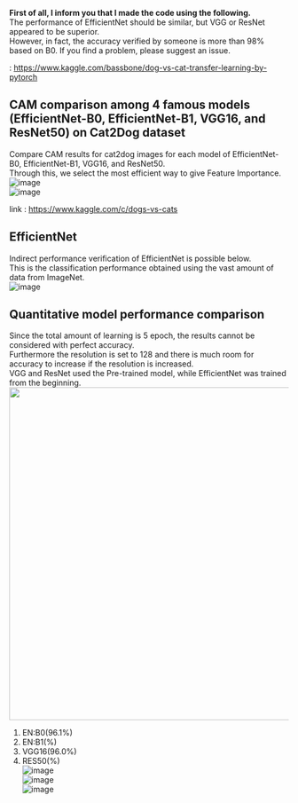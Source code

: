 **First of all, I inform you that I made the code using the following.**  
The performance of EfficientNet should be similar, but VGG or ResNet appeared to be superior.  
However, in fact, the accuracy verified by someone is more than 98% based on B0. If you find a problem, please suggest an issue.

: https://www.kaggle.com/bassbone/dog-vs-cat-transfer-learning-by-pytorch
##  CAM comparison among 4 famous models (EfficientNet-B0, EfficientNet-B1, VGG16, and ResNet50) on Cat2Dog dataset
Compare CAM results for cat2dog images for each model of EfficientNet-B0, EfficientNet-B1, VGG16, and ResNet50.  
Through this, we select the most efficient way to give Feature Importance.  
![image](https://user-images.githubusercontent.com/40943064/133630586-1bbb498f-63ae-4d06-a826-649ef1e73de2.png)  
![image](https://user-images.githubusercontent.com/40943064/133632417-909207e5-6350-41d5-9c2b-30ad214568d8.png)  

link : https://www.kaggle.com/c/dogs-vs-cats  
## EfficientNet
Indirect performance verification of EfficientNet is possible below.  
This is the classification performance obtained using the vast amount of data from ImageNet.  
![image](https://user-images.githubusercontent.com/40943064/133631365-1e1a1cd7-5b0d-437b-a1ef-b448ad91beb4.png)

## Quantitative model performance comparison
  
Since the total amount of learning is 5 epoch, the results cannot be considered with perfect accuracy.  
Furthermore the resolution is set to 128 and there is much room for accuracy to increase if the resolution is increased.  
VGG and ResNet used the Pre-trained model, while EfficientNet was trained from the beginning.  
<img src="https://user-images.githubusercontent.com/40943064/133789834-beb2bf4c-c0bb-4e73-b81e-ae79c4485ce3.png" width = 600 align="center">  
  1. EN:B0(96.1%)  
  2. EN:B1(%)  
  3. VGG16(96.0%)  
  4. RES50(%)  
![image](https://user-images.githubusercontent.com/40943064/133790845-cee59c57-8f45-4c8a-9ef6-c376cc35f022.png)  
![image](https://user-images.githubusercontent.com/40943064/133791205-0fa3f9a8-dddf-4dc2-97d0-c90df05e37c4.png)  
![image](https://user-images.githubusercontent.com/40943064/133791580-8eb6e056-8e6e-4788-80f0-f796cbb6e203.png)  
